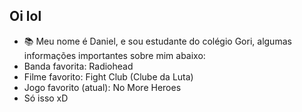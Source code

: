 ## Oi lol

- 📚 Meu nome é Daniel, e sou estudante do colégio Gori, algumas informações importantes sobre mim abaixo:
- Banda favorita: Radiohead
- Filme favorito: Fight Club (Clube da Luta)
- Jogo favorito (atual): No More Heroes
- Só isso xD
